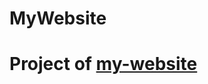 # MyWebsite
<h1>Project of <a href="https://www.bharat-koteswarao.herokuapp.com">my-website</a></h1>
